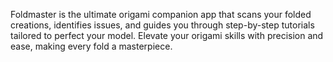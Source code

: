 Foldmaster is the ultimate origami companion app that scans your folded creations, identifies issues, and guides you through step-by-step tutorials tailored to perfect your model. Elevate your origami skills with precision and ease, making every fold a masterpiece.
